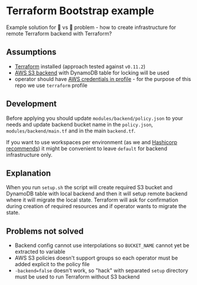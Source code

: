 # Terraform Bootstrap example

Example solution for :egg: vs :chicken: problem - how to create infrastructure for remote Terraform backend with Terraform?

## Assumptions

* [Terraform](https://www.terraform.io/) installed (approach tested against `v0.11.2`)
* [AWS S3 backend](https://www.terraform.io/docs/backends/types/s3.html) with DynamoDB table for locking will be used
* operator should have [AWS credentials in profile](https://docs.aws.amazon.com/cli/latest/userguide/cli-multiple-profiles.html) - for the purpose of this repo we use `terraform` profile

## Development

Before applying you should update `modules/backend/policy.json` to your needs and update backend bucket name in the `policy.json`, `modules/backend/main.tf` and in the main `backend.tf`.

If you want to use workspaces per environment (as we and [Hashicorp recommends](https://www.terraform.io/docs/enterprise/guides/recommended-practices/part1.html#one-workspace-per-environment-per-terraform-configuration)) it might be convenient to leave `default` for backend infrastructure only.

## Explanation

When you run `setup.sh` the script will create required S3 bucket and DynamoDB table with local backend and then it will setup remote backend where it will migrate the local state. Terraform will ask for confirmation during creation of required resources and if operator wants to migrate the state.

## Problems not solved

* Backend config cannot use interpolations so `BUCKET_NAME` cannot yet be extracted to variable
* AWS S3 policies doesn't support groups so each operator must be added explicit to the policy file
* `-backend=false` doesn't work, so "hack" with separated `setup` directory must be used to run Terraform without S3 backend
